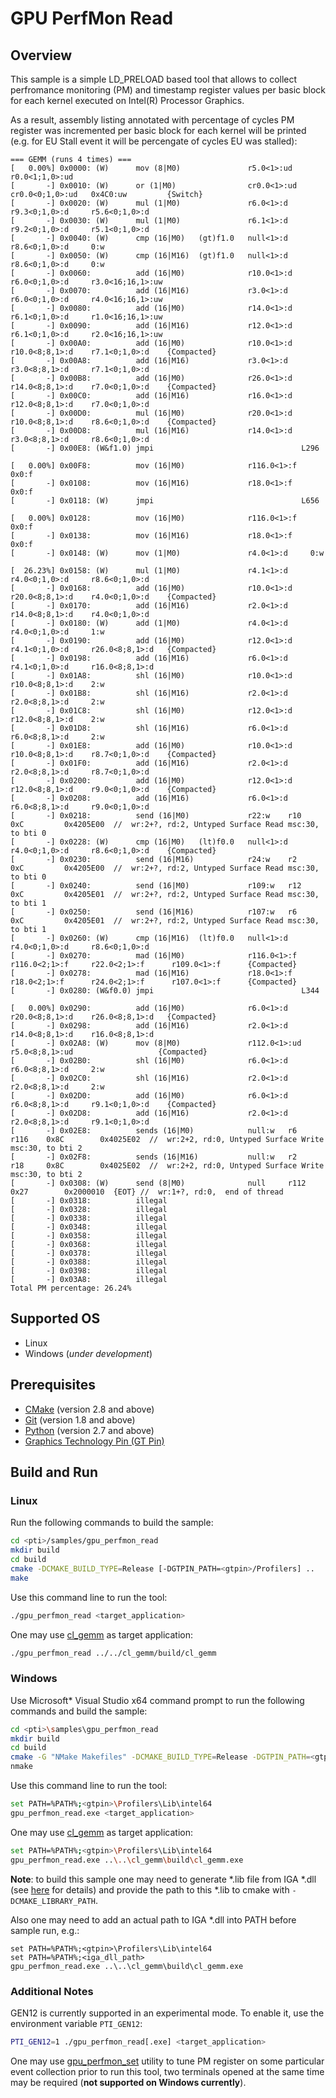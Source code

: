 # GPU PerfMon Read
## Overview
This sample is a simple LD_PRELOAD based tool that allows to collect perfromance monitoring (PM) and timestamp register values per basic block for each kernel executed on Intel(R) Processor Graphics.

As a result, assembly listing annotated with percentage of cycles PM register was incremented per basic block for each kernel will be printed (e.g. for EU Stall event it will be percengate of cycles EU was stalled):
```
=== GEMM (runs 4 times) ===
[   0.00%] 0x0000: (W)      mov (8|M0)               r5.0<1>:ud    r0.0<1;1,0>:ud
[       -] 0x0010: (W)      or (1|M0)                cr0.0<1>:ud   cr0.0<0;1,0>:ud   0x4C0:uw         {Switch}
[       -] 0x0020: (W)      mul (1|M0)               r6.0<1>:d     r9.3<0;1,0>:d     r5.6<0;1,0>:d
[       -] 0x0030: (W)      mul (1|M0)               r6.1<1>:d     r9.2<0;1,0>:d     r5.1<0;1,0>:d
[       -] 0x0040: (W)      cmp (16|M0)   (gt)f1.0   null<1>:d     r8.6<0;1,0>:d     0:w
[       -] 0x0050: (W)      cmp (16|M16)  (gt)f1.0   null<1>:d     r8.6<0;1,0>:d     0:w
[       -] 0x0060:          add (16|M0)              r10.0<1>:d    r6.0<0;1,0>:d     r3.0<16;16,1>:uw
[       -] 0x0070:          add (16|M16)             r3.0<1>:d     r6.0<0;1,0>:d     r4.0<16;16,1>:uw
[       -] 0x0080:          add (16|M0)              r14.0<1>:d    r6.1<0;1,0>:d     r1.0<16;16,1>:uw
[       -] 0x0090:          add (16|M16)             r12.0<1>:d    r6.1<0;1,0>:d     r2.0<16;16,1>:uw
[       -] 0x00A0:          add (16|M0)              r10.0<1>:d    r10.0<8;8,1>:d    r7.1<0;1,0>:d    {Compacted}
[       -] 0x00A8:          add (16|M16)             r3.0<1>:d     r3.0<8;8,1>:d     r7.1<0;1,0>:d
[       -] 0x00B8:          add (16|M0)              r26.0<1>:d    r14.0<8;8,1>:d    r7.0<0;1,0>:d    {Compacted}
[       -] 0x00C0:          add (16|M16)             r16.0<1>:d    r12.0<8;8,1>:d    r7.0<0;1,0>:d
[       -] 0x00D0:          mul (16|M0)              r20.0<1>:d    r10.0<8;8,1>:d    r8.6<0;1,0>:d    {Compacted}
[       -] 0x00D8:          mul (16|M16)             r14.0<1>:d    r3.0<8;8,1>:d     r8.6<0;1,0>:d
[       -] 0x00E8: (W&f1.0) jmpi                                 L296

[   0.00%] 0x00F8:          mov (16|M0)              r116.0<1>:f   0x0:f
[       -] 0x0108:          mov (16|M16)             r18.0<1>:f    0x0:f
[       -] 0x0118: (W)      jmpi                                 L656

[   0.00%] 0x0128:          mov (16|M0)              r116.0<1>:f   0x0:f
[       -] 0x0138:          mov (16|M16)             r18.0<1>:f    0x0:f
[       -] 0x0148: (W)      mov (1|M0)               r4.0<1>:d     0:w

[  26.23%] 0x0158: (W)      mul (1|M0)               r4.1<1>:d     r4.0<0;1,0>:d     r8.6<0;1,0>:d
[       -] 0x0168:          add (16|M0)              r10.0<1>:d    r20.0<8;8,1>:d    r4.0<0;1,0>:d    {Compacted}
[       -] 0x0170:          add (16|M16)             r2.0<1>:d     r14.0<8;8,1>:d    r4.0<0;1,0>:d
[       -] 0x0180: (W)      add (1|M0)               r4.0<1>:d     r4.0<0;1,0>:d     1:w
[       -] 0x0190:          add (16|M0)              r12.0<1>:d    r4.1<0;1,0>:d     r26.0<8;8,1>:d   {Compacted}
[       -] 0x0198:          add (16|M16)             r6.0<1>:d     r4.1<0;1,0>:d     r16.0<8;8,1>:d
[       -] 0x01A8:          shl (16|M0)              r10.0<1>:d    r10.0<8;8,1>:d    2:w
[       -] 0x01B8:          shl (16|M16)             r2.0<1>:d     r2.0<8;8,1>:d     2:w
[       -] 0x01C8:          shl (16|M0)              r12.0<1>:d    r12.0<8;8,1>:d    2:w
[       -] 0x01D8:          shl (16|M16)             r6.0<1>:d     r6.0<8;8,1>:d     2:w
[       -] 0x01E8:          add (16|M0)              r10.0<1>:d    r10.0<8;8,1>:d    r8.7<0;1,0>:d    {Compacted}
[       -] 0x01F0:          add (16|M16)             r2.0<1>:d     r2.0<8;8,1>:d     r8.7<0;1,0>:d
[       -] 0x0200:          add (16|M0)              r12.0<1>:d    r12.0<8;8,1>:d    r9.0<0;1,0>:d    {Compacted}
[       -] 0x0208:          add (16|M16)             r6.0<1>:d     r6.0<8;8,1>:d     r9.0<0;1,0>:d
[       -] 0x0218:          send (16|M0)             r22:w    r10     0xC         0x4205E00  //  wr:2+?, rd:2, Untyped Surface Read msc:30, to bti 0
[       -] 0x0228: (W)      cmp (16|M0)   (lt)f0.0   null<1>:d     r4.0<0;1,0>:d     r8.6<0;1,0>:d    {Compacted}
[       -] 0x0230:          send (16|M16)            r24:w    r2      0xC         0x4205E00  //  wr:2+?, rd:2, Untyped Surface Read msc:30, to bti 0
[       -] 0x0240:          send (16|M0)             r109:w   r12     0xC         0x4205E01  //  wr:2+?, rd:2, Untyped Surface Read msc:30, to bti 1
[       -] 0x0250:          send (16|M16)            r107:w   r6      0xC         0x4205E01  //  wr:2+?, rd:2, Untyped Surface Read msc:30, to bti 1
[       -] 0x0260: (W)      cmp (16|M16)  (lt)f0.0   null<1>:d     r4.0<0;1,0>:d     r8.6<0;1,0>:d
[       -] 0x0270:          mad (16|M0)              r116.0<1>:f   r116.0<2;1>:f     r22.0<2;1>:f      r109.0<1>:f      {Compacted}
[       -] 0x0278:          mad (16|M16)             r18.0<1>:f    r18.0<2;1>:f      r24.0<2;1>:f      r107.0<1>:f      {Compacted}
[       -] 0x0280: (W&f0.0) jmpi                                 L344

[   0.00%] 0x0290:          add (16|M0)              r6.0<1>:d     r20.0<8;8,1>:d    r26.0<8;8,1>:d   {Compacted}
[       -] 0x0298:          add (16|M16)             r2.0<1>:d     r14.0<8;8,1>:d    r16.0<8;8,1>:d
[       -] 0x02A8: (W)      mov (8|M0)               r112.0<1>:ud  r5.0<8;8,1>:ud                   {Compacted}
[       -] 0x02B0:          shl (16|M0)              r6.0<1>:d     r6.0<8;8,1>:d     2:w
[       -] 0x02C0:          shl (16|M16)             r2.0<1>:d     r2.0<8;8,1>:d     2:w
[       -] 0x02D0:          add (16|M0)              r6.0<1>:d     r6.0<8;8,1>:d     r9.1<0;1,0>:d    {Compacted}
[       -] 0x02D8:          add (16|M16)             r2.0<1>:d     r2.0<8;8,1>:d     r9.1<0;1,0>:d
[       -] 0x02E8:          sends (16|M0)            null:w   r6      r116    0x8C        0x4025E02  //  wr:2+2, rd:0, Untyped Surface Write msc:30, to bti 2
[       -] 0x02F8:          sends (16|M16)           null:w   r2      r18     0x8C        0x4025E02  //  wr:2+2, rd:0, Untyped Surface Write msc:30, to bti 2
[       -] 0x0308: (W)      send (8|M0)              null     r112    0x27        0x2000010  {EOT} //  wr:1+?, rd:0,  end of thread
[       -] 0x0318:          illegal
[       -] 0x0328:          illegal
[       -] 0x0338:          illegal
[       -] 0x0348:          illegal
[       -] 0x0358:          illegal
[       -] 0x0368:          illegal
[       -] 0x0378:          illegal
[       -] 0x0388:          illegal
[       -] 0x0398:          illegal
[       -] 0x03A8:          illegal
Total PM percentage: 26.24%
```
## Supported OS
- Linux
- Windows (*under development*)

## Prerequisites
- [CMake](https://cmake.org/) (version 2.8 and above)
- [Git](https://git-scm.com/) (version 1.8 and above)
- [Python](https://www.python.org/) (version 2.7 and above)
- [Graphics Technology Pin (GT Pin)](https://software.intel.com/content/www/us/en/develop/articles/gtpin.html)

## Build and Run
### Linux
Run the following commands to build the sample:
```sh
cd <pti>/samples/gpu_perfmon_read
mkdir build
cd build
cmake -DCMAKE_BUILD_TYPE=Release [-DGTPIN_PATH=<gtpin>/Profilers] ..
make
```
Use this command line to run the tool:
```sh
./gpu_perfmon_read <target_application>
```
One may use [cl_gemm](../cl_gemm) as target application:
```sh
./gpu_perfmon_read ../../cl_gemm/build/cl_gemm
```
### Windows
Use Microsoft* Visual Studio x64 command prompt to run the following commands and build the sample:
```sh
cd <pti>\samples\gpu_perfmon_read
mkdir build
cd build
cmake -G "NMake Makefiles" -DCMAKE_BUILD_TYPE=Release -DGTPIN_PATH=<gtpin>\Profilers -DCMAKE_LIBRARY_PATH=<iga_lib_path> ..
nmake
```
Use this command line to run the tool:
```sh
set PATH=%PATH%;<gtpin>\Profilers\Lib\intel64
gpu_perfmon_read.exe <target_application>
```
One may use [cl_gemm](../cl_gemm) as target application:
```sh
set PATH=%PATH%;<gtpin>\Profilers\Lib\intel64
gpu_perfmon_read.exe ..\..\cl_gemm\build\cl_gemm.exe
```
**Note**: to build this sample one may need to generate *.lib file from IGA *.dll (see [here](https://stackoverflow.com/questions/9946322/how-to-generate-an-import-library-lib-file-from-a-dll) for details) and provide the path to this *.lib to cmake with `-DCMAKE_LIBRARY_PATH`.

Also one may need to add an actual path to IGA *.dll into PATH before sample run, e.g.:
```
set PATH=%PATH%;<gtpin>\Profilers\Lib\intel64
set PATH=%PATH%;<iga_dll_path>
gpu_perfmon_read.exe ..\..\cl_gemm\build\cl_gemm.exe
```
### Additional Notes
GEN12 is currently supported in an experimental mode. To enable it, use the environment variable `PTI_GEN12`:
```sh
PTI_GEN12=1 ./gpu_perfmon_read[.exe] <target_application>
```

One may use [gpu_perfmon_set](../gpu_perfmon_set) utility to tune PM register on some particular event collection prior to run this tool, two terminals opened at the same time may be required (**not supported on Windows currently**).